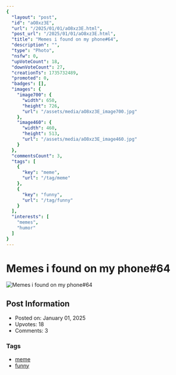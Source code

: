 ```yaml
---
{
  "layout": "post",
  "id": "aO8xz3E",
  "url": "/2025/01/01/aO8xz3E.html",
  "post_url": "/2025/01/01/aO8xz3E.html",
  "title": "Memes i found on my phone#64",
  "description": "",
  "type": "Photo",
  "nsfw": 0,
  "upVoteCount": 18,
  "downVoteCount": 27,
  "creationTs": 1735732489,
  "promoted": 0,
  "badges": [],
  "images": {
    "image700": {
      "width": 650,
      "height": 726,
      "url": "/assets/media/aO8xz3E_image700.jpg"
    },
    "image460": {
      "width": 460,
      "height": 513,
      "url": "/assets/media/aO8xz3E_image460.jpg"
    }
  },
  "commentsCount": 3,
  "tags": [
    {
      "key": "meme",
      "url": "/tag/meme"
    },
    {
      "key": "funny",
      "url": "/tag/funny"
    }
  ],
  "interests": [
    "memes",
    "humor"
  ]
}
---
```


# Memes i found on my phone#64

![Memes i found on my phone#64](/assets/media/aO8xz3E_image700.jpg)

## Post Information

- Posted on: January 01, 2025
- Upvotes: 18
- Comments: 3

### Tags

- [meme](/tag/meme)
- [funny](/tag/funny)
